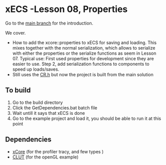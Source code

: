 # xECS -Lesson 08, Properties
Go to the [main branch](https://github.com/LIONant-depot/xECS/tree/master) for the introduction.

We cover.
* How to add the xcore::properties to xECS for saving and loading. This mixes together with the normal serialization,
  which allows to serialize with either the properties or the serialize functions as seem in Lesson 07. 
  Typical use: First used properties for development since they are easier to use. Step 2, add serialization functions
  to components to speed up loads/saves.
* Still uses the [CR.h](https://github.com/fungos/cr) but now the project is built from the main solution
  
## To build
1. Go to the build directory 
2. Click the GetDependencies.bat batch file
3. Wait untill it says that xECS is done
4. Go to the example project and load it, you should be able to run it at this point

## Dependencies
- [xCore](https://gitlab.com/LIONant/xcore) (for the profiler tracy, and few types )
- [CLUT](https://github.com/markkilgard/glut) (for the openGL example)

